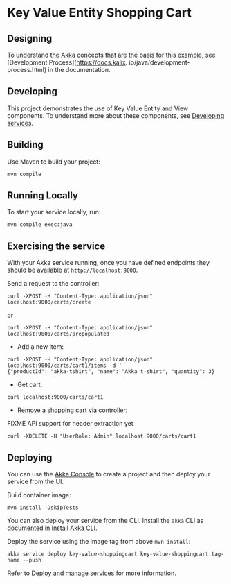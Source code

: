 # Key Value Entity Shopping Cart

## Designing

To understand the Akka concepts that are the basis for this example, see [Development Process](https://docs.kalix.
io/java/development-process.html) in the documentation.

## Developing

This project demonstrates the use of Key Value Entity and View components.
To understand more about these components, see [Developing services](https://doc.akka.io/java/index.html).

## Building

Use Maven to build your project:

```shell
mvn compile
```

## Running Locally

To start your service locally, run:

```shell
mvn compile exec:java
```

## Exercising the service

With your Akka service running, once you have defined endpoints they should be available at `http://localhost:9000`.

Send a request to the controller:
```shell
curl -XPOST -H "Content-Type: application/json" localhost:9000/carts/create
```

or
```shell
curl -XPOST -H "Content-Type: application/json" localhost:9000/carts/prepopulated
```

* Add a new item:

```shell
curl -XPOST -H "Content-Type: application/json" localhost:9000/carts/cart1/items -d '
{"productId": "akka-tshirt", "name": "Akka t-shirt", "quantity": 3}' 
```

* Get cart:

```shell
curl localhost:9000/carts/cart1
```

* Remove a shopping cart via controller:

FIXME API support for header extraction yet
```shell
curl -XDELETE -H "UserRole: Admin" localhost:9000/carts/cart1
```

## Deploying

You can use the [Akka Console](https://console.akka.io) to create a project and then deploy your service from the UI.

Build container image:

```shell
mvn install -DskipTests
```

You can also deploy your service from the CLI. Install the `akka` CLI as documented in
[Install Akka CLI](https://doc.akka.io/akka-cli/index.html).

Deploy the service using the image tag from above `mvn install`:

```shell
akka service deploy key-value-shoppingcart key-value-shoppingcart:tag-name --push
```

Refer to [Deploy and manage services](https://doc.akka.io/operations/services/deploy-service.html)
for more information.
